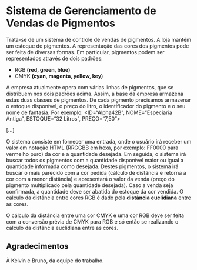 Sistema de Gerenciamento de Vendas de Pigmentos
================

Trata-se de um sistema de controle de vendas de pigmentos. A loja mantém um estoque de
pigmentos. A representação das cores dos pigmentos pode ser feita de diversas formas. Em
particular, pigmentos podem ser representados através de dois padrões:
  * RGB **(red, green, blue)**
  * CMYK **(cyan, magenta, yellow, key)**
  
A empresa atualmente opera com várias linhas de pigmentos, que se distribuem nos dois
padrões acima. Assim, a base da empresa armazena estas duas classes de pigmentos. De
cada pigmento precisamos armazenar o estoque disponível, o preço do litro, o identificador
do pigmento e o seu nome de fantasia. Por exemplo: <ID=“Alpha42B”, NOME=“Especiaria
Antiga”, ESTOQUE=“32 Litros”, PREÇO=“7,50”>

[...]

O sistema consiste em fornecer uma entrada, onde o usuário irá receber um valor em
notação HTML (RRGGBB em hexa, por exemplo: FF0000 para vermelho puro) da cor e a
quantidade desejada. Em seguida, o sistema irá buscar todos os pigmentos com a
quantidade disponível maior ou igual a quantidade informada como desejada. Destes
pigmentos, o sistema irá buscar o mais parecido com a cor pedida (cálculo de distância e
retorna a cor com a menor distância) e apresentará o valor da venda (preço do pigmento
multiplicado pela quantidade desejada). Caso a venda seja confirmada, a quantidade deve
ser abatida do estoque da cor vendida. O cálculo da distância entre cores RGB é dado 
pela **distância euclidiana** entre as cores.

O cálculo da distância entre uma cor CMYK e uma cor RGB deve ser feita com a conversão
prévia de CMYK para RGB e só então se realizando o cálculo da distância euclidiana entre
as cores.

## Agradecimentos

À Kelvin e Bruno, da equipe do trabalho.
